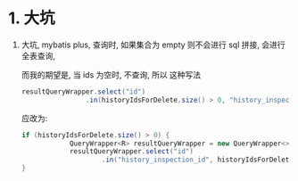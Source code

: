 # 1. 大坑

1. 大坑, mybatis plus, 查询时, 如果集合为 empty 则不会进行 sql 拼接, 会进行全表查询,

   而我的期望是, 当 ids 为空时, 不查询, 所以 这种写法

   ```java
   resultQueryWrapper.select("id")
                   .in(historyIdsForDelete.size() > 0, "history_inspection_id", historyIdsForDelete);
   ```

   应改为: 

   ```java
   if (historyIdsForDelete.size() > 0) {
               QueryWrapper<R> resultQueryWrapper = new QueryWrapper<>();
               resultQueryWrapper.select("id")
                       .in("history_inspection_id", historyIdsForDelete);
   }  
   ```

   

